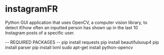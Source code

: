 # instagramFR
Python GUI application that uses OpenCV, a computer vision library, to detect if/how often an inputted person has shown up in the last 10 Instagram posts of a specific user. 

-- REQUIRED PACKAGES -- 
pip install requests
pip install beautifulsoup4
pip install parser
pip install lxml
sudo apt-get install python-opencv 
